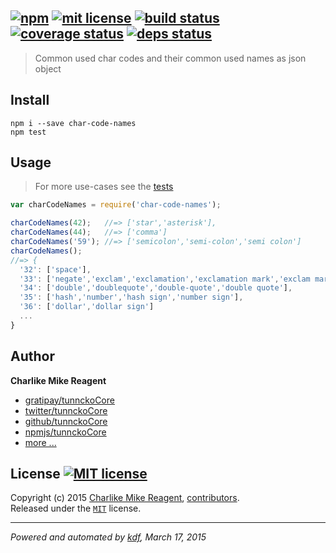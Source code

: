## [![npm][npmjs-img]][npmjs-url] [![mit license][license-img]][license-url] [![build status][travis-img]][travis-url] [![coverage status][coveralls-img]][coveralls-url] [![deps status][daviddm-img]][daviddm-url]

> Common used char codes and their common used names as json object

## Install
```
npm i --save char-code-names
npm test
```


## Usage
> For more use-cases see the [tests](./test.js)

```js
var charCodeNames = require('char-code-names');

charCodeNames(42);   //=> ['star','asterisk'],
charCodeNames(44);   //=> ['comma']
charCodeNames('59'); //=> ['semicolon','semi-colon','semi colon']
charCodeNames();
//=> {
  '32': ['space'],
  '33': ['negate','exclam','exclamation','exclamation mark','exclam mark'],
  '34': ['double','doublequote','double-quote','double quote'],
  '35': ['hash','number','hash sign','number sign'],
  '36': ['dollar','dollar sign']
  ...
}
```


## Author
**Charlike Mike Reagent**
+ [gratipay/tunnckoCore][author-gratipay]
+ [twitter/tunnckoCore][author-twitter]
+ [github/tunnckoCore][author-github]
+ [npmjs/tunnckoCore][author-npmjs]
+ [more ...][contrib-more]


## License [![MIT license][license-img]][license-url]
Copyright (c) 2015 [Charlike Mike Reagent][contrib-more], [contributors][contrib-graf].  
Released under the [`MIT`][license-url] license.


[npmjs-url]: http://npm.im/char-code-names
[npmjs-img]: https://img.shields.io/npm/v/char-code-names.svg?style=flat&label=char-code-names

[coveralls-url]: https://coveralls.io/r/tunnckoCore/char-code-names?branch=master
[coveralls-img]: https://img.shields.io/coveralls/tunnckoCore/char-code-names.svg?style=flat

[license-url]: https://github.com/tunnckoCore/char-code-names/blob/master/license.md
[license-img]: https://img.shields.io/badge/license-MIT-blue.svg?style=flat

[travis-url]: https://travis-ci.org/tunnckoCore/char-code-names
[travis-img]: https://img.shields.io/travis/tunnckoCore/char-code-names.svg?style=flat

[daviddm-url]: https://david-dm.org/tunnckoCore/char-code-names
[daviddm-img]: https://img.shields.io/david/tunnckoCore/char-code-names.svg?style=flat

[author-gratipay]: https://gratipay.com/tunnckoCore
[author-twitter]: https://twitter.com/tunnckoCore
[author-github]: https://github.com/tunnckoCore
[author-npmjs]: https://npmjs.org/~tunnckocore

[contrib-more]: http://j.mp/1stW47C
[contrib-graf]: https://github.com/tunnckoCore/char-code-names/graphs/contributors

***

_Powered and automated by [kdf](https://github.com/tunnckoCore), March 17, 2015_